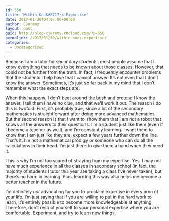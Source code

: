 ```yaml
---
id: 550
title: 'Within One&#8217;s Expertise'
date: 2017-01-30T04:07:00+00:00
author: CJeremy
layout: post
guid: http://blog-cjeremy.rhcloud.com/?p=550
permalink: /2017/01/30/within-ones-expertise/
categories:
  - Uncategorized
---
```

Because I am a tutor for secondary students, most people assume that I know everything that needs to be known about those classes. However, that could not be further from the truth. In fact, I frequently encounter problems that the students I help have that I cannot answer. It&#8217;s not even that I don&#8217;t know the answer. Sometimes, it&#8217;s just so far back in my mind that I don&#8217;t remember what the exact steps are.

When this happens, I don&#8217;t beat around the bush and pretend I know the answer. I tell them I have no clue, and that we&#8217;ll work it out. The reason I do this is twofold. First, it&#8217;s probably true, since a lot of the secondary mathematics is straightforward after doing more advanced mathematics. But the second reason is that I want to show them that I am not a robot that knows all the answers to their questions. I&#8217;m a student just like them (even if I become a teacher as well), and I&#8217;m constantly learning. I want them to know that I am just like they are, expect a few years further down the line. That&#8217;s it. I&#8217;m not a mathematical prodigy or someone who can do all the calculations in their head. I&#8217;m just there to give them a hand when they need it.

This is why I&#8217;m not too scared of straying from my expertise. Yes, I may not have much experience in all the classes in secondary school (in fact, the majority of students I tutor this year are taking a class I&#8217;ve never taken), but there&#8217;s no harm in learning. Plus, learning this way also helps me become a better teacher in the future.

I&#8217;m definitely _not_ advocating for you to proclaim expertise in every area of your life. I&#8217;m just saying that if you are willing to put in the hard work to learn, it&#8217;s entirely possible to become more knowledgeable at anything. Therefore, don&#8217;t restrict yourself to your personal expertise where you are comfortable. Experiment, and try to learn new things.